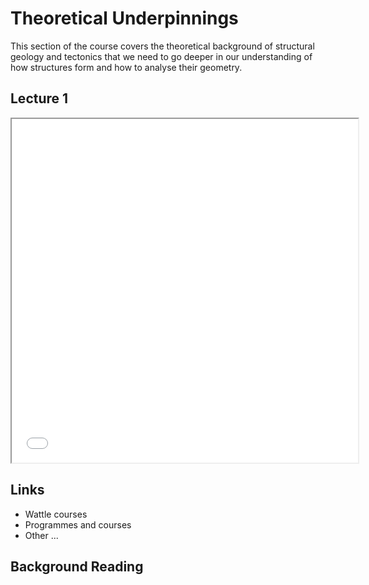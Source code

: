 # Theoretical Underpinnings

This section of the course covers the theoretical background of structural geology and tectonics that we need to go deeper in our understanding of how structures form and how to analyse their geometry.

## Lecture 1

<iframe src="../slideshows/Module-iii-lecture1-Theory.reveal.html" title="Slideshow" width=110%, height=550, allowfullscreen></iframe>


## Links
  - Wattle courses
  - Programmes and courses
  - Other ...


## Background Reading

